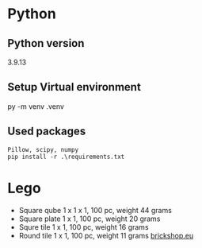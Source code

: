 # Python
## Python version
3.9.13

## Setup Virtual environment
py -m venv .venv

## Used packages
    Pillow, scipy, numpy
    pip install -r .\requirements.txt

# Lego
- Square qube 1 x 1 x 1, 100 pc, weight 44 grams
- Square plate 1 x 1, 100 pc, weight 20 grams
- Squre tile 1 x 1, 100 pc, weight 16 grams
- Round tile 1 x 1, 100 pc, weight 11 grams [brickshop.eu](https://www.brickshop.eu/lego-parts/tiles/lego-tile-round-1x1-black-100-pcs.html)